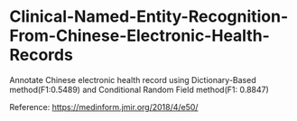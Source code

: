 # Clinical-Named-Entity-Recognition-From-Chinese-Electronic-Health-Records
Annotate Chinese electronic health record using Dictionary-Based method(F1:0.5489) and Conditional Random Field method(F1: 0.8847)

Reference: https://medinform.jmir.org/2018/4/e50/

